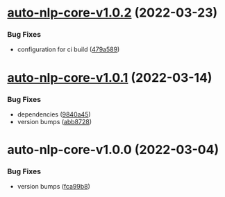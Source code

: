 # [auto-nlp-core-v1.0.2](https://github.com/fhswf/tagflip-autonlp/compare/auto-nlp-core-v1.0.1...auto-nlp-core-v1.0.2) (2022-03-23)


### Bug Fixes

* configuration for ci build ([479a589](https://github.com/fhswf/tagflip-autonlp/commit/479a589a8b3284ea9dbaa150b25e0e5ad209cd62))

# [auto-nlp-core-v1.0.1](https://github.com/fhswf/tagflip-autonlp/compare/auto-nlp-core-v1.0.0...auto-nlp-core-v1.0.1) (2022-03-14)


### Bug Fixes

* dependencies ([9840a45](https://github.com/fhswf/tagflip-autonlp/commit/9840a45fef6e92046f2f110e3444b246c88861fd))
* version bumps ([abb8728](https://github.com/fhswf/tagflip-autonlp/commit/abb87286969da70bb6b54b0794fef7629ec63bfe))

# auto-nlp-core-v1.0.0 (2022-03-04)


### Bug Fixes

* version bumps ([fca99b8](https://github.com/fhswf/tagflip-autonlp/commit/fca99b87cd4470f47187da18c3a5ef738a6b86b5))
